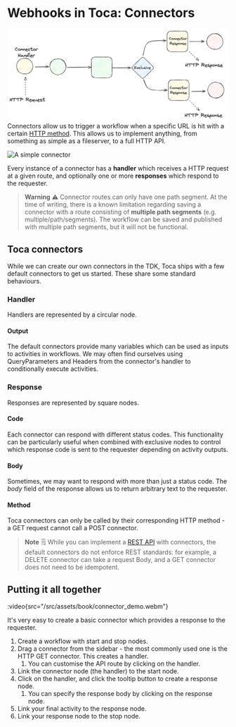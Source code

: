 # Webhooks in Toca: Connectors

![A simple connector](/src/assets/book/connector_overview.png)
Connectors allow us to trigger a workflow when a specific URL is hit with a certain [HTTP method](https://developer.mozilla.org/en-US/docs/Web/HTTP/Reference/Methods). This allows us to implement anything, from something as simple as a fileserver, to a full HTTP API.

![A simple connector](simple-connector.gif)

Every instance of a connector has a **handler** which receives a HTTP request at a given route, and optionally one or more **responses** which respond to the requester.

> **Warning** ⚠️
> Connector routes can only have one path segment. At the time of writing, there is a known limitation regarding saving a connector with a route consisting of **multiple path segments** (e.g. multiple/path/segments). The workflow can be saved and published with multiple path segments, but it will not be functional.

## Toca connectors

While we can create our own connectors in the TDK, Toca ships with a few default connectors to get us started. These share some standard behaviours.

### Handler

Handlers are represented by a circular node.
#### Output

The default connectors provide many variables which can be used as inputs to activities in workflows. We may often find ourselves using QueryParameters and Headers from the connector's handler to conditionally execute activities.


### Response

Responses are represented by square nodes. 
#### Code

Each connector can respond with different status codes. This functionality can be particularly useful when combined with exclusive nodes to control which response code is sent to the requester depending on activity outputs.
#### Body

Sometimes, we may want to respond with more than just a status code. The *body* field of the response allows us to return arbitrary text to the requester.

#### Method

Toca connectors can only be called by their corresponding HTTP method - a GET request cannot call a POST connector.

> **Note** 🗒️
> While you can implement a [REST API](https://aws.amazon.com/what-is/restful-api/) with connectors, the default connectors do not enforce REST standards: for example, a DELETE connector can take a request Body, and a GET connector does not need to be idempotent.

## Putting it all together

:video{src="/src/assets/book/connector_demo.webm"}

It's very easy to create a basic connector which provides a response to the requester.
1. Create a workflow with start and stop nodes.
2. Drag a connector from the sidebar - the most commonly used one is the HTTP GET connector. This creates a handler.
	1. You can customise the API route by clicking on the handler.
3. Link the connector node (the handler) to the start node. 
4. Click on the handler, and click the tooltip button to create a response node.
	1. You can specify the response body by clicking on the response node.
5. Link your final activity to the response node.
6. Link your response node to the stop node.
